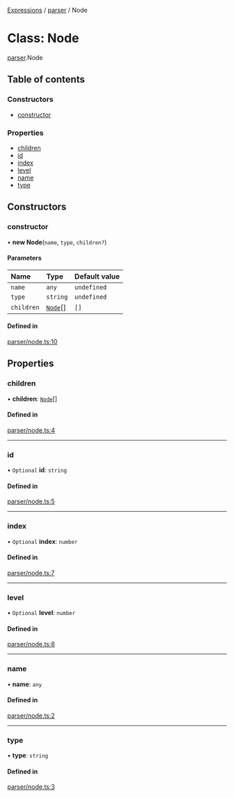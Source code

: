 [Expressions](../README.md) / [parser](../modules/parser.md) / Node

# Class: Node

[parser](../modules/parser.md).Node

## Table of contents

### Constructors

- [constructor](parser.Node.md#constructor)

### Properties

- [children](parser.Node.md#children)
- [id](parser.Node.md#id)
- [index](parser.Node.md#index)
- [level](parser.Node.md#level)
- [name](parser.Node.md#name)
- [type](parser.Node.md#type)

## Constructors

### constructor

• **new Node**(`name`, `type`, `children?`)

#### Parameters

| Name | Type | Default value |
| :------ | :------ | :------ |
| `name` | `any` | `undefined` |
| `type` | `string` | `undefined` |
| `children` | [`Node`](parser.Node.md)[] | `[]` |

#### Defined in

[parser/node.ts:10](https://github.com/FlavioLionelRita/js-expressions/blob/a373ee9/src/lib/parser/node.ts#L10)

## Properties

### children

• **children**: [`Node`](parser.Node.md)[]

#### Defined in

[parser/node.ts:4](https://github.com/FlavioLionelRita/js-expressions/blob/a373ee9/src/lib/parser/node.ts#L4)

___

### id

• `Optional` **id**: `string`

#### Defined in

[parser/node.ts:5](https://github.com/FlavioLionelRita/js-expressions/blob/a373ee9/src/lib/parser/node.ts#L5)

___

### index

• `Optional` **index**: `number`

#### Defined in

[parser/node.ts:7](https://github.com/FlavioLionelRita/js-expressions/blob/a373ee9/src/lib/parser/node.ts#L7)

___

### level

• `Optional` **level**: `number`

#### Defined in

[parser/node.ts:8](https://github.com/FlavioLionelRita/js-expressions/blob/a373ee9/src/lib/parser/node.ts#L8)

___

### name

• **name**: `any`

#### Defined in

[parser/node.ts:2](https://github.com/FlavioLionelRita/js-expressions/blob/a373ee9/src/lib/parser/node.ts#L2)

___

### type

• **type**: `string`

#### Defined in

[parser/node.ts:3](https://github.com/FlavioLionelRita/js-expressions/blob/a373ee9/src/lib/parser/node.ts#L3)
